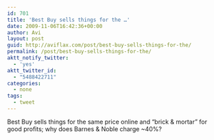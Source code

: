 ```yaml
---
id: 701
title: 'Best Buy sells things for the …'
date: 2009-11-06T16:42:36+00:00
author: Avi
layout: post
guid: http://aviflax.com/post/best-buy-sells-things-for-the/
permalink: /post/best-buy-sells-things-for-the/
aktt_notify_twitter:
  - 'yes'
aktt_twitter_id:
  - "5488422711"
categories:
  - none
tags:
  - tweet
---
```

Best Buy sells things for the same price online and &#8220;brick & mortar&#8221; for good profits; why does Barnes & Noble charge ~40%?